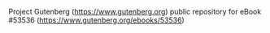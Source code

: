Project Gutenberg (https://www.gutenberg.org) public repository for
eBook #53536 (https://www.gutenberg.org/ebooks/53536)
